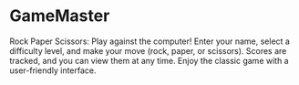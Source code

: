 # GameMaster
Rock Paper Scissors: Play against the computer! Enter your name, select a difficulty level, and make your move (rock, paper, or scissors). Scores are tracked, and you can view them at any time. Enjoy the classic game with a user-friendly interface.
